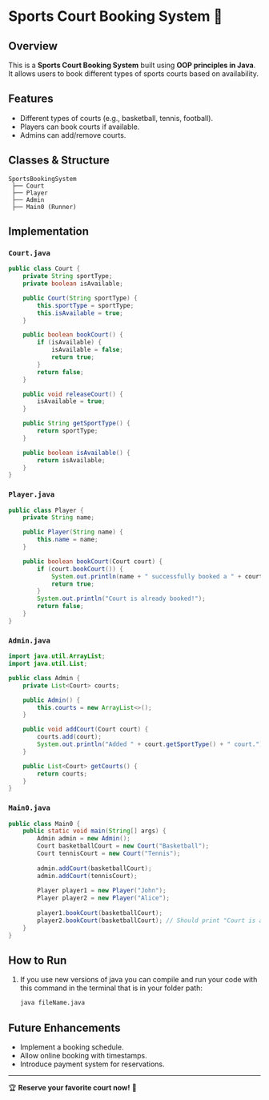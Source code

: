 # Sports Court Booking System 🏀

## Overview
This is a **Sports Court Booking System** built using **OOP principles in Java**. It allows users to book different types of sports courts based on availability.

## Features
- Different types of courts (e.g., basketball, tennis, football).
- Players can book courts if available.
- Admins can add/remove courts.

## Classes & Structure
```plaintext
SportsBookingSystem
 ├── Court
 ├── Player
 ├── Admin
 ├── Main0 (Runner)
```

## Implementation

### `Court.java`
```java
public class Court {
    private String sportType;
    private boolean isAvailable;

    public Court(String sportType) {
        this.sportType = sportType;
        this.isAvailable = true;
    }

    public boolean bookCourt() {
        if (isAvailable) {
            isAvailable = false;
            return true;
        }
        return false;
    }

    public void releaseCourt() {
        isAvailable = true;
    }

    public String getSportType() {
        return sportType;
    }

    public boolean isAvailable() {
        return isAvailable;
    }
}
```

### `Player.java`
```java
public class Player {
    private String name;

    public Player(String name) {
        this.name = name;
    }

    public boolean bookCourt(Court court) {
        if (court.bookCourt()) {
            System.out.println(name + " successfully booked a " + court.getSportType() + " court.");
            return true;
        }
        System.out.println("Court is already booked!");
        return false;
    }
}
```

### `Admin.java`
```java
import java.util.ArrayList;
import java.util.List;

public class Admin {
    private List<Court> courts;

    public Admin() {
        this.courts = new ArrayList<>();
    }

    public void addCourt(Court court) {
        courts.add(court);
        System.out.println("Added " + court.getSportType() + " court.");
    }

    public List<Court> getCourts() {
        return courts;
    }
}
```

### `Main0.java`
```java
public class Main0 {
    public static void main(String[] args) {
        Admin admin = new Admin();
        Court basketballCourt = new Court("Basketball");
        Court tennisCourt = new Court("Tennis");
        
        admin.addCourt(basketballCourt);
        admin.addCourt(tennisCourt);
        
        Player player1 = new Player("John");
        Player player2 = new Player("Alice");
        
        player1.bookCourt(basketballCourt);
        player2.bookCourt(basketballCourt); // Should print "Court is already booked!"
    }
}
```

## How to Run
1. If you use new versions of java you can compile and run your code with this command in the terminal that is in your folder path:
   ```bash
   java fileName.java
   ```

## Future Enhancements
- Implement a booking schedule.
- Allow online booking with timestamps.
- Introduce payment system for reservations.

---
🏆 **Reserve your favorite court now!** 🎾
